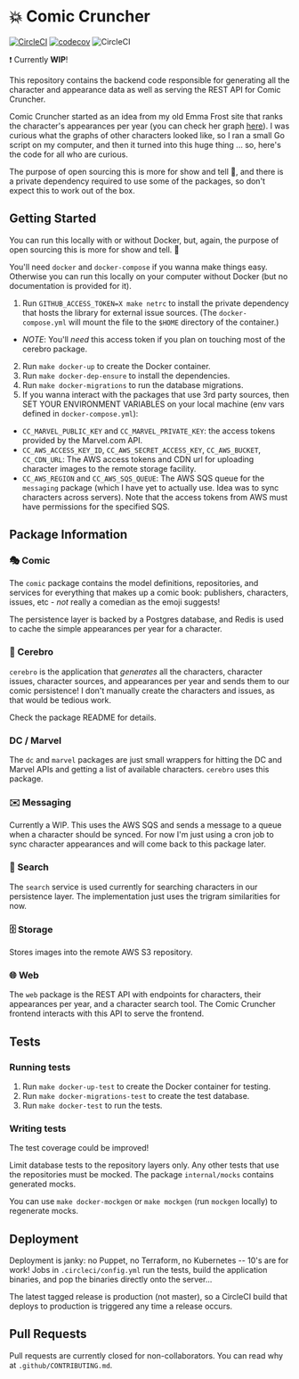 # 💥 Comic Cruncher

[![CircleCI](https://circleci.com/gh/aimeelaplant/comiccruncher.svg?style=shield&circle-token=f3af6bb29cb3d0dbedf644094dc86cb21b2a552f)](https://circleci.com/gh/aimeelaplant/comiccruncher) [![codecov](https://codecov.io/gh/aimeelaplant/comiccruncher/branch/master/graph/badge.svg?token=nPlAJ6Wzct)](https://codecov.io/gh/aimeelaplant/comiccruncher) ![CircleCI](https://img.shields.io/badge/status-WIP-red.svg)

❗️ Currently **WIP**!

This repository contains the backend code responsible for generating all the character and appearance data as well as serving the REST API for Comic Cruncher.

Comic Cruncher started as an idea from my old Emma Frost site that ranks the character's appearances per year (you can check her graph [here](https://i.imgur.com/5SVxu46.png)). I was curious what the graphs of other characters looked like, so I ran a small Go script on my computer, and then it turned into this huge thing ... so, here's the code for all who are curious.

The purpose of open sourcing this is more for show and tell  💅, and there is a private dependency required to use some of the packages, so don't expect this to work out of the box.

## Getting Started

You can run this locally with or without Docker, but, again, the purpose of open sourcing this is more for show and tell. 💅

You'll need `docker` and `docker-compose` if you wanna make things easy. Otherwise you can run this locally on your computer without Docker (but no documentation is provided for it).

1. Run `GITHUB_ACCESS_TOKEN=X make netrc` to install the private dependency that hosts the library for external issue sources. (The `docker-compose.yml` will mount the file to the `$HOME` directory of the container.)
- _NOTE_: You'll *need* this access token if you plan on touching most of the cerebro package.
2. Run `make docker-up` to create the Docker container.
3. Run `make docker-dep-ensure` to install the dependencies.
4. Run `make docker-migrations` to run the database migrations.
5. If you wanna interact with the packages that use 3rd party sources, then SET YOUR ENVIRONMENT VARIABLES on your local machine (env vars defined in `docker-compose.yml`):
  - `CC_MARVEL_PUBLIC_KEY` and `CC_MARVEL_PRIVATE_KEY`: the access tokens provided by the Marvel.com API.
  - `CC_AWS_ACCESS_KEY_ID`, `CC_AWS_SECRET_ACCESS_KEY`, `CC_AWS_BUCKET`, `CC_CDN_URL`: The AWS access tokens and CDN url for uploading character images to the remote storage facility.
  - `CC_AWS_REGION` and `CC_AWS_SQS_QUEUE`: The AWS SQS queue for the `messaging` package (which I have yet to actually use. Idea was to sync characters across servers). Note that the access tokens from AWS must have permissions for the specified SQS.

## Package Information

### 🎭 Comic

The `comic` package contains the model definitions, repositories, and services for everything that makes up a comic book: publishers, characters, issues, etc - _not_ really a comedian as the emoji suggests!

The persistence layer is backed by a Postgres database, and Redis is used to cache the simple appearances per year for a character.

### 🧠 Cerebro 

`cerebro` is the application that _generates_ all the characters, character issues, character sources, and appearances per year and sends them to our comic persistence! I don't manually create the characters and issues, as that would be tedious work. 

Check the package README for details.

### DC / Marvel

The `dc` and `marvel` packages are just small wrappers for hitting the DC and Marvel APIs and getting a list of available characters. `cerebro` uses this package.

### ✉️ Messaging

Currently a WIP. This uses the AWS SQS and sends a message to a queue when a character should be synced. For now I'm just using a cron job to sync character appearances and will come back to this package later.

### 🔎 Search

The `search` service is used currently for searching characters in our persistence layer. The implementation just uses the trigram similarities for now.

### 🗄 Storage

Stores images into the remote AWS S3 repository.

### 🌐 Web

The `web` package is the REST API with endpoints for characters, their appearances per year, and a character search tool. The Comic Cruncher frontend interacts with this API to serve the frontend.

## Tests

### Running tests

1. Run `make docker-up-test` to create the Docker container for testing.
2. Run `make docker-migrations-test` to create the test database.
3. Run `make docker-test` to run the tests. 

### Writing tests

The test coverage could be improved!

Limit database tests to the repository layers only. Any other tests that use the repositories must be mocked. The package `internal/mocks` contains generated mocks.

You can use `make docker-mockgen` or `make mockgen` (run `mockgen` locally) to regenerate mocks.

## Deployment

Deployment is janky: no Puppet, no Terraform, no Kubernetes -- 10's are for work! Jobs in `.circleci/config.yml` run the tests, build the application binaries, and pop the binaries directly onto the server...

The latest tagged release is production (not master), so a CircleCI build that deploys to production is triggered any time a release occurs.

## Pull Requests

Pull requests are currently closed for non-collaborators. You can read why at `.github/CONTRIBUTING.md`.
